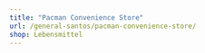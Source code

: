 ```yaml
---
title: "Pacman Convenience Store"
url: /general-santos/pacman-convenience-store/
shop: Lebensmittel
---
```

